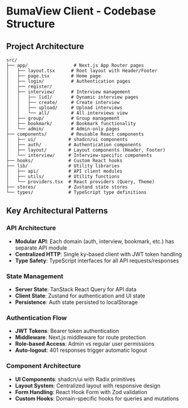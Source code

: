 # BumaView Client - Codebase Structure

## Project Architecture
```
src/
├── app/                 # Next.js App Router pages
│   ├── layout.tsx      # Root layout with Header/Footer
│   ├── page.tsx        # Home page
│   ├── login/          # Authentication pages
│   ├── register/
│   ├── interview/      # Interview management
│   │   ├── [id]/       # Dynamic interview pages
│   │   ├── create/     # Create interview
│   │   ├── upload/     # Upload interviews
│   │   └── all/        # All interviews view
│   ├── group/          # Group management
│   ├── bookmark/       # Bookmark functionality
│   └── admin/          # Admin-only pages
├── components/         # Reusable React components
│   ├── ui/            # shadcn/ui components
│   ├── auth/          # Authentication components
│   ├── layout/        # Layout components (Header, Footer)
│   └── interview/     # Interview-specific components
├── hooks/             # Custom React hooks
├── lib/               # Utility libraries
│   ├── api/           # API client modules
│   ├── utils/         # Utility functions
│   └── providers.tsx  # React providers (Query, Theme)
├── stores/            # Zustand state stores
└── types/             # TypeScript type definitions
```

## Key Architectural Patterns

### API Architecture
- **Modular API**: Each domain (auth, interview, bookmark, etc.) has separate API module
- **Centralized HTTP**: Single ky-based client with JWT token handling
- **Type Safety**: TypeScript interfaces for all API requests/responses

### State Management
- **Server State**: TanStack React Query for API data
- **Client State**: Zustand for authentication and UI state
- **Persistence**: Auth state persisted to localStorage

### Authentication Flow
- **JWT Tokens**: Bearer token authentication
- **Middleware**: Next.js middleware for route protection
- **Role-based Access**: Admin vs regular user permissions
- **Auto-logout**: 401 responses trigger automatic logout

### Component Architecture
- **UI Components**: shadcn/ui with Radix primitives
- **Layout System**: Centralized layout with responsive design
- **Form Handling**: React Hook Form with Zod validation
- **Custom Hooks**: Domain-specific hooks for queries and mutations